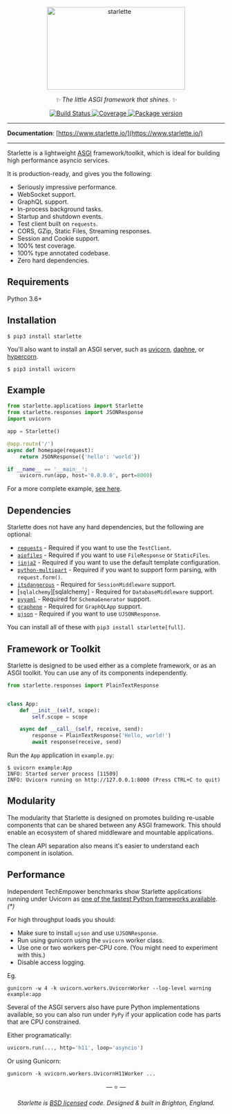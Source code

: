 <p align="center">
  <a href="https://www.starlette.io/"><img width="320" height="192" src="https://raw.githubusercontent.com/encode/starlette/master/docs/starlette.png" alt='starlette'></a>
</p>
<p align="center">
    <em>✨ The little ASGI framework that shines. ✨</em>
</p>
<p align="center">
<a href="https://travis-ci.org/encode/starlette">
    <img src="https://travis-ci.org/encode/starlette.svg?branch=master" alt="Build Status">
</a>
<a href="https://codecov.io/gh/encode/starlette">
    <img src="https://codecov.io/gh/encode/starlette/branch/master/graph/badge.svg" alt="Coverage">
</a>
<a href="https://pypi.org/project/starlette/">
    <img src="https://badge.fury.io/py/starlette.svg" alt="Package version">
</a>
</p>

---

**Documentation**: [https://www.starlette.io/](https://www.starlette.io/)

---

Starlette is a lightweight [ASGI](https://asgi.readthedocs.io/en/latest/) framework/toolkit,
which is ideal for building high performance asyncio services.

It is production-ready, and gives you the following:

* Seriously impressive performance.
* WebSocket support.
* GraphQL support.
* In-process background tasks.
* Startup and shutdown events.
* Test client built on `requests`.
* CORS, GZip, Static Files, Streaming responses.
* Session and Cookie support.
* 100% test coverage.
* 100% type annotated codebase.
* Zero hard dependencies.

## Requirements

Python 3.6+

## Installation

```shell
$ pip3 install starlette
```

You'll also want to install an ASGI server, such as [uvicorn](http://www.uvicorn.org/), [daphne](https://github.com/django/daphne/), or [hypercorn](https://pgjones.gitlab.io/hypercorn/).

```shell
$ pip3 install uvicorn
```

## Example

```python
from starlette.applications import Starlette
from starlette.responses import JSONResponse
import uvicorn

app = Starlette()

@app.route('/')
async def homepage(request):
    return JSONResponse({'hello': 'world'})

if __name__ == '__main__':
    uvicorn.run(app, host='0.0.0.0', port=8000)
```

For a more complete example, [see here](https://github.com/encode/starlette-example).

## Dependencies

Starlette does not have any hard dependencies, but the following are optional:

* [`requests`][requests] - Required if you want to use the `TestClient`.
* [`aiofiles`][aiofiles] - Required if you want to use `FileResponse` or `StaticFiles`.
* [`jinja2`][jinja2] - Required if you want to use the default template configuration.
* [`python-multipart`][python-multipart] - Required if you want to support form parsing, with `request.form()`.
* [`itsdangerous`][itsdangerous] - Required for `SessionMiddleware` support.
* [`sqlalchemy`][sqlalchemy] - Required for `DatabaseMiddleware` support.
* [`pyyaml`][pyyaml] - Required for `SchemaGenerator` support.
* [`graphene`][graphene] - Required for `GraphQLApp` support.
* [`ujson`][ujson] - Required if you want to use `UJSONResponse`.

You can install all of these with `pip3 install starlette[full]`.

## Framework or Toolkit

Starlette is designed to be used either as a complete framework, or as
an ASGI toolkit. You can use any of its components independently.

```python
from starlette.responses import PlainTextResponse


class App:
    def __init__(self, scope):
        self.scope = scope

    async def __call__(self, receive, send):
        response = PlainTextResponse('Hello, world!')
        await response(receive, send)
```

Run the `App` application in `example.py`:

```shell
$ uvicorn example:App
INFO: Started server process [11509]
INFO: Uvicorn running on http://127.0.0.1:8000 (Press CTRL+C to quit)
```

## Modularity

The modularity that Starlette is designed on promotes building re-usable
components that can be shared between any ASGI framework. This should enable
an ecosystem of shared middleware and mountable applications.

The clean API separation also means it's easier to understand each component
in isolation.

## Performance

Independent TechEmpower benchmarks show Starlette applications running under Uvicorn
as [one of the fastest Python frameworks available](https://www.techempower.com/benchmarks/#section=data-r17&hw=ph&test=fortune&l=zijzen-1). *(\*)*

For high throughput loads you should:

* Make sure to install `ujson` and use `UJSONResponse`.
* Run using gunicorn using the `uvicorn` worker class.
* Use one or two workers per-CPU core. (You might need to experiment with this.)
* Disable access logging.

Eg.

```shell
gunicorn -w 4 -k uvicorn.workers.UvicornWorker --log-level warning example:app
```

Several of the ASGI servers also have pure Python implementations available,
so you can also run under `PyPy` if your application code has parts that are
CPU constrained.

Either programatically:

```python
uvicorn.run(..., http='h11', loop='asyncio')
```

Or using Gunicorn:

```shell
gunicorn -k uvicorn.workers.UvicornH11Worker ...
```

<p align="center">&mdash; ⭐️ &mdash;</p>
<p align="center"><i>Starlette is <a href="https://github.com/encode/starlette/blob/master/LICENSE.md">BSD licensed</a> code. Designed & built in Brighton, England.</i></p>

[requests]: http://docs.python-requests.org/en/master/
[aiofiles]: https://github.com/Tinche/aiofiles
[jinja2]: http://jinja.pocoo.org/
[python-multipart]: https://andrew-d.github.io/python-multipart/
[graphene]: https://graphene-python.org/
[itsdangerous]: https://pythonhosted.org/itsdangerous/
[pyyaml]: https://pyyaml.org/wiki/PyYAMLDocumentation
[ujson]: https://github.com/esnme/ultrajson
